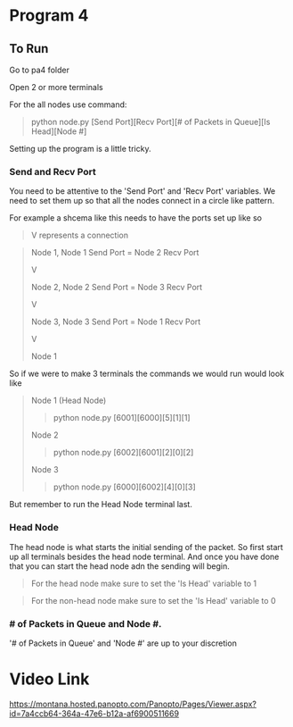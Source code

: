 # Program 4

## To Run 

Go to pa4 folder

Open 2 or more terminals

For the all nodes use command:
 
> python node.py [Send Port][Recv Port][# of Packets in Queue][Is Head][Node #]

Setting up the program is a little tricky.

### Send and Recv Port
You need to be attentive to the 'Send Port' and 
'Recv Port' variables. We need to set them up so that 
all the nodes connect in a circle like pattern.

For example a shcema like this needs to have the ports
set up like so
> V represents a connection
 
> Node 1, Node 1 Send Port = Node 2 Recv Port
>
>  V
> 
> Node 2, Node 2 Send Port = Node 3 Recv Port
>
> V
> 
> Node 3, Node 3 Send Port = Node 1 Recv Port
> 
>  V
> 
> Node 1

So if we were to make 3 terminals the commands we would run
would look like
> Node 1 (Head Node)
> >python node.py [6001][6000][5][1][1]
> 
> Node 2
> >python node.py [6002][6001][2][0][2]
>
> Node 3
> >python node.py [6000][6002][4][0][3]

But remember to run the Head Node terminal last.

### Head Node
The head node is what starts the initial sending of the
packet. So first start up all terminals besides the 
head node terminal. And once you have done that you can 
start the head node adn the sending will begin. 

>For the head node make sure to set the 'Is Head' variable to 1

>For the non-head node make sure to set the 'Is Head' variable to 0


### # of Packets in Queue and Node #.
'# of Packets in Queue' and 'Node #' are up to your discretion

# Video Link
https://montana.hosted.panopto.com/Panopto/Pages/Viewer.aspx?id=7a4ccb64-364a-47e6-b12a-af6900511669